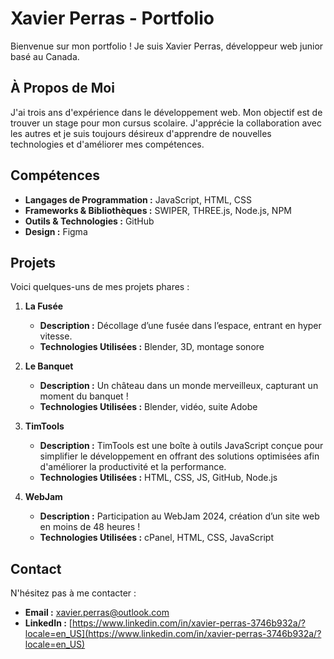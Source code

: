 # Xavier Perras - Portfolio

Bienvenue sur mon portfolio ! Je suis Xavier Perras, développeur web junior basé au Canada.

## À Propos de Moi

J'ai trois ans d'expérience dans le développement web. Mon objectif est de trouver un stage pour mon cursus scolaire. J'apprécie la collaboration avec les autres et je suis toujours désireux d'apprendre de nouvelles technologies et d'améliorer mes compétences.

## Compétences

- **Langages de Programmation :** JavaScript, HTML, CSS
- **Frameworks & Bibliothèques :** SWIPER, THREE.js, Node.js, NPM
- **Outils & Technologies :** GitHub
- **Design :** Figma

## Projets

Voici quelques-uns de mes projets phares :

1. **La Fusée**
   - **Description :** Décollage d’une fusée dans l’espace, entrant en hyper vitesse.
   - **Technologies Utilisées :** Blender, 3D, montage sonore

2. **Le Banquet**
   - **Description :** Un château dans un monde merveilleux, capturant un moment du banquet !
   - **Technologies Utilisées :** Blender, vidéo, suite Adobe

3. **TimTools**
   - **Description :** TimTools est une boîte à outils JavaScript conçue pour simplifier le développement en offrant des solutions optimisées afin d'améliorer la productivité et la performance.
   - **Technologies Utilisées :** HTML, CSS, JS, GitHub, Node.js

4. **WebJam**
   - **Description :** Participation au WebJam 2024, création d’un site web en moins de 48 heures !
   - **Technologies Utilisées :** cPanel, HTML, CSS, JavaScript

## Contact

N'hésitez pas à me contacter :

- **Email :** xavier.perras@outlook.com
- **LinkedIn :** [https://www.linkedin.com/in/xavier-perras-3746b932a/?locale=en_US](https://www.linkedin.com/in/xavier-perras-3746b932a/?locale=en_US)
